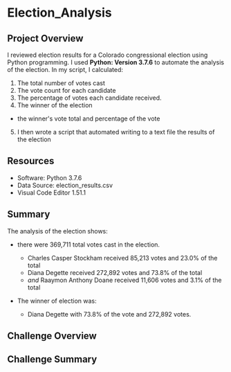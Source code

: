 # Election_Analysis

## Project Overview 

  I reviewed election results for a Colorado congressional election using Python programming.
I used **Python: Version 3.7.6** to automate the analysis of the election. In my script, I calculated:

1. The total number of votes cast
2. The vote count for each candidate
3. The percentage of votes each candidate received.
4. The winner of the election
  - the winner's vote total and percentage of the vote
  
5. I then wrote a script that automated writing to a text file the results of the election

## Resources

- Software: Python 3.7.6
- Data Source: election_results.csv
- Visual Code Editor 1.51.1

## Summary

The analysis of the election shows:

 - there were 369,711 total votes cast in the election.
 
   - Charles Casper Stockham received 85,213 votes and 23.0% of the total
   - Diana Degette received 272,892 votes and 73.8% of the total
   - *and* Raaymon Anthony Doane received 11,606 votes and 3.1% of the total
 
 - The winner of election was:
   -  Diana Degette with 73.8% of the vote and 272,892 votes.
   
## Challenge Overview

## Challenge Summary

